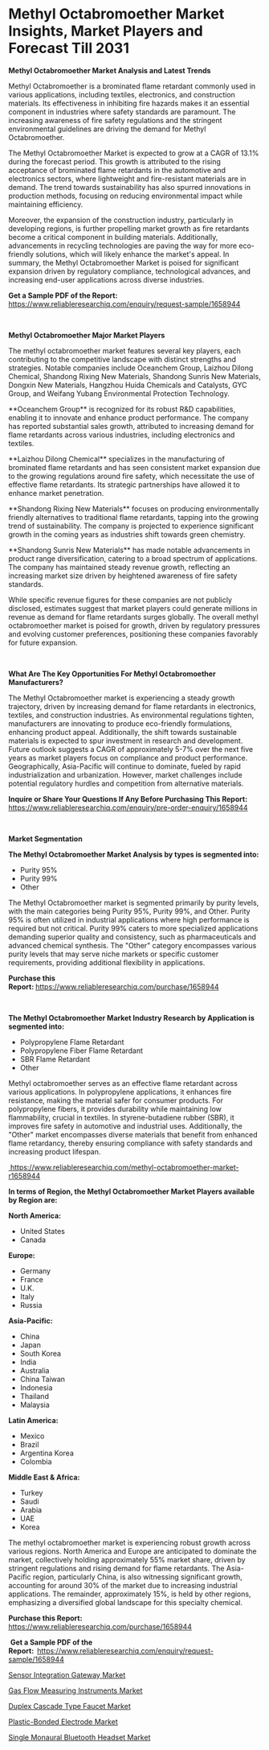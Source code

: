 <p><h1>Methyl Octabromoether Market Insights, Market Players and Forecast Till 2031</h1></p><p><strong>Methyl Octabromoether Market Analysis and Latest Trends</strong></p>
<p><p>Methyl Octabromoether is a brominated flame retardant commonly used in various applications, including textiles, electronics, and construction materials. Its effectiveness in inhibiting fire hazards makes it an essential component in industries where safety standards are paramount. The increasing awareness of fire safety regulations and the stringent environmental guidelines are driving the demand for Methyl Octabromoether.</p><p>The Methyl Octabromoether Market is expected to grow at a CAGR of 13.1% during the forecast period. This growth is attributed to the rising acceptance of brominated flame retardants in the automotive and electronics sectors, where lightweight and fire-resistant materials are in demand. The trend towards sustainability has also spurred innovations in production methods, focusing on reducing environmental impact while maintaining efficiency.</p><p>Moreover, the expansion of the construction industry, particularly in developing regions, is further propelling market growth as fire retardants become a critical component in building materials. Additionally, advancements in recycling technologies are paving the way for more eco-friendly solutions, which will likely enhance the market's appeal. In summary, the Methyl Octabromoether Market is poised for significant expansion driven by regulatory compliance, technological advances, and increasing end-user applications across diverse industries.</p></p>
<p><strong>Get a Sample PDF of the Report:&nbsp;</strong> <a href="https://www.reliableresearchiq.com/enquiry/request-sample/1658944?utm_campaign=1136&utm_medium=2&utm_source=Github&utm_content=ia&utm_term=12102024&utm_id=methyl-octabromoether">https://www.reliableresearchiq.com/enquiry/request-sample/1658944</a></p>
<p>&nbsp;</p>
<p><strong>Methyl Octabromoether Major Market Players</strong></p>
<p><p>The methyl octabromoether market features several key players, each contributing to the competitive landscape with distinct strengths and strategies. Notable companies include Oceanchem Group, Laizhou Dilong Chemical, Shandong Rixing New Materials, Shandong Sunris New Materials, Dongxin New Materials, Hangzhou Huida Chemicals and Catalysts, GYC Group, and Weifang Yubang Environmental Protection Technology.</p><p>**Oceanchem Group** is recognized for its robust R&D capabilities, enabling it to innovate and enhance product performance. The company has reported substantial sales growth, attributed to increasing demand for flame retardants across various industries, including electronics and textiles.</p><p>**Laizhou Dilong Chemical** specializes in the manufacturing of brominated flame retardants and has seen consistent market expansion due to the growing regulations around fire safety, which necessitate the use of effective flame retardants. Its strategic partnerships have allowed it to enhance market penetration.</p><p>**Shandong Rixing New Materials** focuses on producing environmentally friendly alternatives to traditional flame retardants, tapping into the growing trend of sustainability. The company is projected to experience significant growth in the coming years as industries shift towards green chemistry.</p><p>**Shandong Sunris New Materials** has made notable advancements in product range diversification, catering to a broad spectrum of applications. The company has maintained steady revenue growth, reflecting an increasing market size driven by heightened awareness of fire safety standards.</p><p>While specific revenue figures for these companies are not publicly disclosed, estimates suggest that market players could generate millions in revenue as demand for flame retardants surges globally. The overall methyl octabromoether market is poised for growth, driven by regulatory pressures and evolving customer preferences, positioning these companies favorably for future expansion.</p></p>
<p>&nbsp;</p>
<p><strong>What Are The Key Opportunities For Methyl Octabromoether Manufacturers?</strong></p>
<p><p>The Methyl Octabromoether market is experiencing a steady growth trajectory, driven by increasing demand for flame retardants in electronics, textiles, and construction industries. As environmental regulations tighten, manufacturers are innovating to produce eco-friendly formulations, enhancing product appeal. Additionally, the shift towards sustainable materials is expected to spur investment in research and development. Future outlook suggests a CAGR of approximately 5-7% over the next five years as market players focus on compliance and product performance. Geographically, Asia-Pacific will continue to dominate, fueled by rapid industrialization and urbanization. However, market challenges include potential regulatory hurdles and competition from alternative materials.</p></p>
<p><strong>Inquire or Share Your Questions If Any Before Purchasing This Report:</strong> <a href="https://www.reliableresearchiq.com/enquiry/pre-order-enquiry/1658944?utm_campaign=1136&utm_medium=2&utm_source=Github&utm_content=ia&utm_term=12102024&utm_id=methyl-octabromoether">https://www.reliableresearchiq.com/enquiry/pre-order-enquiry/1658944</a></p>
<p>&nbsp;</p>
<p><strong>Market Segmentation</strong></p>
<p><strong>The Methyl Octabromoether Market Analysis by types is segmented into:</strong></p>
<p><ul><li>Purity 95%</li><li>Purity 99%</li><li>Other</li></ul></p>
<p><p>The Methyl Octabromoether market is segmented primarily by purity levels, with the main categories being Purity 95%, Purity 99%, and Other. Purity 95% is often utilized in industrial applications where high performance is required but not critical. Purity 99% caters to more specialized applications demanding superior quality and consistency, such as pharmaceuticals and advanced chemical synthesis. The "Other" category encompasses various purity levels that may serve niche markets or specific customer requirements, providing additional flexibility in applications.</p></p>
<p><strong>Purchase this Report:&nbsp;</strong><a href="https://www.reliableresearchiq.com/purchase/1658944?utm_campaign=1136&utm_medium=2&utm_source=Github&utm_content=ia&utm_term=12102024&utm_id=methyl-octabromoether">https://www.reliableresearchiq.com/purchase/1658944</a></p>
<p>&nbsp;</p>
<p><strong>The Methyl Octabromoether Market Industry Research by Application is segmented into:</strong></p>
<p><ul><li>Polypropylene Flame Retardant</li><li>Polypropylene Fiber Flame Retardant</li><li>SBR Flame Retardant</li><li>Other</li></ul></p>
<p><p>Methyl octabromoether serves as an effective flame retardant across various applications. In polypropylene applications, it enhances fire resistance, making the material safer for consumer products. For polypropylene fibers, it provides durability while maintaining low flammability, crucial in textiles. In styrene-butadiene rubber (SBR), it improves fire safety in automotive and industrial uses. Additionally, the "Other" market encompasses diverse materials that benefit from enhanced flame retardancy, thereby ensuring compliance with safety standards and increasing product lifespan.</p></p>
<p><a href="https://www.reliableresearchiq.com/methyl-octabromoether-market-r1658944?utm_campaign=1136&utm_medium=2&utm_source=Github&utm_content=ia&utm_term=12102024&utm_id=methyl-octabromoether">&nbsp;https://www.reliableresearchiq.com/methyl-octabromoether-market-r1658944</a></p>
<p><strong>In terms of Region, the Methyl Octabromoether Market Players available by Region are:</strong></p>
<p>
    <p> <strong> North America: </strong>
        <ul>
            <li>United States</li>
            <li>Canada</li>
        </ul>
        </p> 
    <p> <strong> Europe: </strong>
        <ul>
            <li>Germany</li>
            <li>France</li>
            <li>U.K.</li>
            <li>Italy</li>
            <li>Russia</li>
        </ul>
        </p> 
    <p> <strong> Asia-Pacific: </strong>
        <ul>
            <li>China</li>
            <li>Japan</li>
            <li>South Korea</li>
            <li>India</li>
            <li>Australia</li>
            <li>China Taiwan</li>
            <li>Indonesia</li>
            <li>Thailand</li>
            <li>Malaysia</li>
        </ul>
        </p> 
    <p> <strong> Latin America: </strong>
        <ul>
            <li>Mexico</li>
            <li>Brazil</li>
            <li>Argentina Korea</li>
            <li>Colombia</li>
        </ul>
        </p> 
    <p> <strong> Middle East & Africa: </strong>
        <ul>
            <li>Turkey</li>
            <li>Saudi</li>
            <li>Arabia</li>
            <li>UAE</li>
            <li>Korea</li>
        </ul>
    </p>
    </p>
<p><p>The methyl octabromoether market is experiencing robust growth across various regions. North America and Europe are anticipated to dominate the market, collectively holding approximately 55% market share, driven by stringent regulations and rising demand for flame retardants. The Asia-Pacific region, particularly China, is also witnessing significant growth, accounting for around 30% of the market due to increasing industrial applications. The remainder, approximately 15%, is held by other regions, emphasizing a diversified global landscape for this specialty chemical.</p></p>
<p><strong>Purchase this Report: </strong><a href="https://www.reliableresearchiq.com/purchase/1658944?utm_campaign=1136&utm_medium=2&utm_source=Github&utm_content=ia&utm_term=12102024&utm_id=methyl-octabromoether">https://www.reliableresearchiq.com/purchase/1658944</a></p>
<p>&nbsp;<strong>Get a Sample PDF of the Report:&nbsp;&nbsp;</strong><a href="https://www.reliableresearchiq.com/enquiry/request-sample/1658944?utm_campaign=1136&utm_medium=2&utm_source=Github&utm_content=ia&utm_term=12102024&utm_id=methyl-octabromoether">https://www.reliableresearchiq.com/enquiry/request-sample/1658944</a></p>
<p><strong></strong></p>
<p><p><a href="https://github.com/JakirUddin511/Market-Research-Report-List-1/blob/main/sensor-integration-gateway-market.md?utm_campaign=1136&utm_medium=2&utm_source=Github&utm_content=ia&utm_term=12102024&utm_id=methyl-octabromoether">Sensor Integration Gateway Market</a></p><p><a href="https://github.com/ChiragRP21/Market-Research-Report-List-6/blob/main/gas-flow-measuring-instruments-market.md?utm_campaign=1136&utm_medium=2&utm_source=Github&utm_content=ia&utm_term=12102024&utm_id=methyl-octabromoether">Gas Flow Measuring Instruments Market</a></p><p><a href="https://www.linkedin.com/pulse/in-depth-analysis-global-duplex-cascade-type-faucet-qpwve?utm_campaign=1136&utm_medium=2&utm_source=Github&utm_content=ia&utm_term=12102024&utm_id=methyl-octabromoether">Duplex Cascade Type Faucet Market</a></p><p><a href="https://www.linkedin.com/pulse/plastic-bonded-electrode-industry-resonance-49-amplification-6rggc?utm_campaign=1136&utm_medium=2&utm_source=Github&utm_content=ia&utm_term=12102024&utm_id=methyl-octabromoether">Plastic-Bonded Electrode Market</a></p><p><a href="https://www.linkedin.com/pulse/single-monaural-bluetooth-headset-market-growth-segmentation-zfavc?utm_campaign=1136&utm_medium=2&utm_source=Github&utm_content=ia&utm_term=12102024&utm_id=methyl-octabromoether">Single Monaural Bluetooth Headset Market</a></p></p>